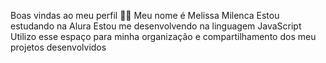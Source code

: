 Boas vindas ao meu perfil 💙💙
Meu nome é Melissa Milenca
Estou estudando na Alura
Estou me desenvolvendo na linguagem JavaScript
Utilizo esse espaço para minha organização e compartilhamento dos meu projetos desenvolvidos
